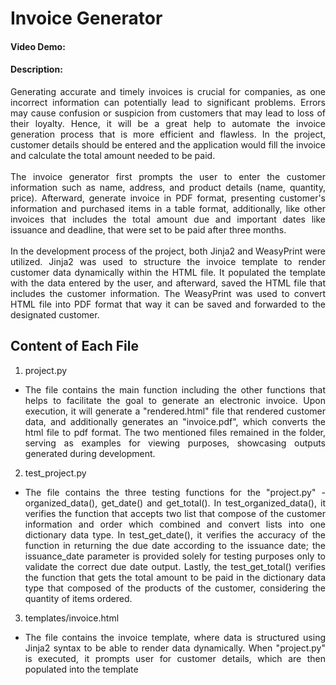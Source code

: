 # Invoice Generator

#### Video Demo: <URL HERE>

#### Description:
<div style='text-align: justify;'>
    Generating accurate and timely invoices is crucial for companies, as one incorrect information can potentially lead to significant problems. Errors may cause confusion or suspicion from customers that may lead to loss of their loyalty. Hence, it will be a great help to automate the invoice generation process that is more efficient and flawless. In the project, customer details should be entered and the application would fill the invoice and calculate the total amount needed to be paid.
</div>
<br/>
<div style='text-align: justify;'>
    The invoice generator first prompts the user to enter the customer information such as name, address, and product details (name, quantity, price). Afterward, generate invoice in PDF format, presenting customer's information and purchased items in a table format, additionally, like other invoices that includes the total amount due and important dates like issuance and deadline, that were set to be paid after three months.
</div>
<br/>
<div style='text-align: justify;'>
    In the development process of the project, both Jinja2 and WeasyPrint were utilized. Jinja2 was used to structure the invoice template to render customer data dynamically within the HTML file. It populated the template with the data entered by the user, and afterward, saved the HTML file that includes the customer information. The WeasyPrint was used to convert HTML file into PDF format that way it can be saved and forwarded to the designated customer.
</div>

## Content of Each File
1. project.py
- <div style='text-align: justify;'>
    The file contains the main function including the other functions that helps to facilitate the goal to generate an electronic invoice. Upon execution, it will generate a "rendered.html" file that rendered customer data, and additionally generates an "invoice.pdf", which converts the html file to pdf format. The two mentioned files remained in the folder, serving as examples for viewing purposes, showcasing outputs generated during development.
</div>

2. test_project.py
- <div style='text-align: justify;'>
    The file contains the three testing functions for the "project.py" - organized_data(), get_date() and get_total(). In test_organized_data(), it verifies the function that accepts two list that compose of the customer information and order which combined and convert lists into one dictionary data type. In test_get_date(), it verifies the accuracy of the function in returning the due date according to the issuance date; the issuance_date parameter is provided solely for testing purposes only to validate the correct due date output. Lastly, the test_get_total() verifies the function that gets the total amount to be paid in the dictionary data type that composed of the products of the customer, considering the quantity of items ordered.
</div>

3. templates/invoice.html
- <div style='text-align: justify;'>
    The file contains the invoice template, where data is structured using Jinja2 syntax to be able to render data dynamically. When "project.py" is executed, it prompts user for customer details, which are then populated into the template
</div>
